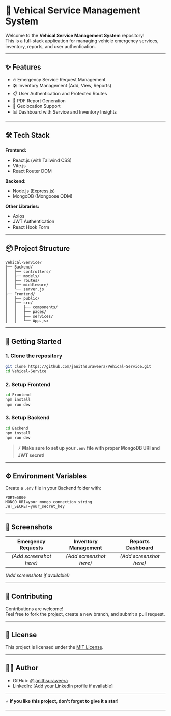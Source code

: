 
# 🚗 Vehical Service Management System

Welcome to the **Vehical Service Management System** repository!  
This is a full-stack application for managing vehicle emergency services, inventory, reports, and user authentication.

---

## ✨ Features

- 🔥 Emergency Service Request Management
- 🛠️ Inventory Management (Add, View, Reports)
- 📋 User Authentication and Protected Routes
- 📄 PDF Report Generation
- 📍 Geolocation Support
- 📊 Dashboard with Service and Inventory Insights

---

## 🛠️ Tech Stack

**Frontend:**
- React.js (with Tailwind CSS)
- Vite.js
- React Router DOM

**Backend:**
- Node.js (Express.js)
- MongoDB (Mongoose ODM)

**Other Libraries:**
- Axios
- JWT Authentication
- React Hook Form

---

## 📦 Project Structure

```
Vehical-Service/
├── Backend/
│   ├── controllers/
│   ├── models/
│   ├── routes/
│   ├── middleware/
│   └── server.js
├── Frontend/
│   ├── public/
│   ├── src/
│   │   ├── components/
│   │   ├── pages/
│   │   ├── services/
│   │   └── App.jsx
```

---

## 🚀 Getting Started

### 1. Clone the repository
```bash
git clone https://github.com/janithsuraweera/Vehical-Service.git
cd Vehical-Service
```

### 2. Setup Frontend
```bash
cd Frontend
npm install
npm run dev
```

### 3. Setup Backend
```bash
cd Backend
npm install
npm run dev
```

> ⚡ **Make sure to set up your `.env` file with proper MongoDB URI and JWT secret!**

---

## ⚙️ Environment Variables

Create a `.env` file in your Backend folder with:

```
PORT=5000
MONGO_URI=your_mongo_connection_string
JWT_SECRET=your_secret_key
```

---

## 📸 Screenshots

| Emergency Requests | Inventory Management | Reports Dashboard |
| :-----------------: | :-------------------: | :---------------: |
| *(Add screenshot here)* | *(Add screenshot here)* | *(Add screenshot here)* |

_(Add screenshots if available!)_

---

## 🙌 Contributing

Contributions are welcome!  
Feel free to fork the project, create a new branch, and submit a pull request.

---

## 📜 License

This project is licensed under the [MIT License](LICENSE).

---

## 👨‍💻 Author

- GitHub: [@janithsuraweera](https://github.com/janithsuraweera)
- LinkedIn: [Add your LinkedIn profile if available]

---

⭐ **If you like this project, don't forget to give it a star!**

---
